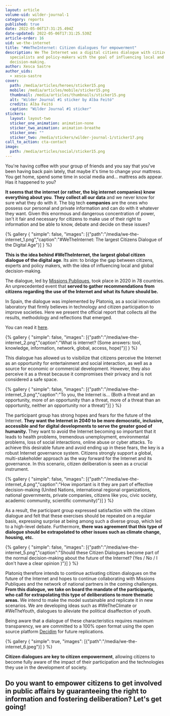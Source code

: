 ```yaml
---
layout: article
volume-uid: wilder-journal-1
category: reports
published: true
date: 2022-05-06T17:31:25.494Z
date-updated: 2022-05-06T17:31:25.530Z
article-order: 16
uid: we-the-internet
title: "#WeTheInternet: Citizen dialogues for empowerment"
description: We The Internet was a digital citiens dialogue with citizens,
  specialists and policy-makers with the goal of influencing local and global
  decision-making.
author: Xesca Sastre
author_uids:
  - xesca-sastre
cover:
  path: /media/articles/heroes/sticker15.png
  mobile: /media/articles/mobile/sticker15.png
  thumbnail: /media/articles/thumbnails/sticker15.png
  alt: "Wilder Journal #1 sticker by Alba Feitó"
  credits: Alba Feitó
  caption: "Wilder Journal #1 sticker"
stickers:
  layout: layout-two
  sticker_one_animation: animation-none
  sticker_two_animation: animation-breathe
  sticker_one: ""
  sticker_two: /media/stickers/wilder-journal-1/sticker17.png
call_to_action: cta-contact
image:
  path: /media/articles/social/sticker15.png
---
```

You're having coffee with your group of friends and you say that you've been having back pain lately, that maybe it's time to change your mattress. You get home, spend some time in social media and... mattress ads appear. Has it happened to you?

**It seems that the internet (or rather, the big internet companies) know everything about you**. **They collect all our data** and we never know for sure what they do with it. The big tech **companies** are the ones who possess our personal and private information and can do with it whatever they want. Given this enormous and dangerous concentration of power, isn't it fair and necessary for citizens to make use of their right to information and be able to know, debate and decide on these issues?

{% gallery { "simple": false, "images": [{"path":"/media/we-the-internet_1.png","caption":"#WeTheInternet: The largest Citizens Dialogue of the Digital Age"}] } %}

**This is the idea behind #WeTheInternet, the largest global citizen dialogue of the digital age**. Its aim: to bridge the gap between citizens, experts and policy makers, with the idea of influencing local and global decision-making.

The dialogue, led by [Missions Publiques](https://missionspubliques.org/?lang=en), took place in 2020 in 78 countries. An unprecedented event that **served to gather recommendations from citizens regarding the use of the Internet and what its future should be.**

In Spain, the dialogue was implemented by Platoniq, as a social innovation laboratory that firmly believes in technology and citizen participation to improve societies. Here we present the official report that collects all the results, methodology and reflections that emerged.

You can read it [here](https://es.scribd.com/document/573096337/WTI-report-EN-v1-1).

{% gallery { "simple": false, "images": [{"path":"/media/we-the-internet_2.png","caption":"What is internet? (Some answers: tool, knowledge, information, network, global, access, hope)"}] } %}

This dialogue has allowed us to visibilize that citizens perceive the Internet as an opportunity for entertainment and social interaction, as well as a source for economic or commercial development. However, they also perceive it as a threat because it compromises their privacy and is not considered a safe space.

{% gallery { "simple": false, "images": [{"path":"/media/we-the-internet_3.png","caption":"To you, the Internet is... (Both a threat and an opportunity, more of an opportunity than a threat, more of a threat than an opportunity, neither an opportunity nor a threat)"}] } %}

The participant group has strong hopes and fears for the future of the Internet. **They want the Internet in 2040 to be more democratic, inclusive, accessible and for digital developments to serve the greater good of humanity.** They want to avoid the Internet becoming so important that it leads to health problems, tremendous unemployment, environmental problems, loss of social interactions, online abuse or cyber attacks. To achieve this desirable future and avoid ending up in these fears, the key is a robust Internet governance system. Citizens strongly support a global, multi-stakeholder approach as the way forward for the Internet and its governance. In this scenario, citizen deliberation is seen as a crucial instrument.

{% gallery { "simple": false, "images": [{"path":"/media/we-the-internet_4.png","caption":"How important is it they are part of effective decision-making (United Nations, international regional organizations, national governments, private companies, citizens like you, civic society, academic community, scientific community)"}] } %}

As a result, the participant group expressed satisfaction with the citizen dialogue and felt that these exercises should be repeated on a regular basis, expressing surprise at being among such a diverse group, which led to a high-level debate. Furthermore, **there was agreement that this type of dialogue should be extrapolated to other issues such as climate change, housing, etc.**

{% gallery { "simple": false, "images": [{"path":"/media/we-the-internet_5.png","caption":"Should these Citizen Dialogues become part of the normal decision-making about the future of the Internet? (Yes / No / I don't have a clear opinion )"}] } %}

Platoniq therefore intends to continue activating citizen dialogues on the future of the Internet and hopes to continue collaborating with Missions Publiques and the network of national partners in the coming challenges. **From this dialogue, we take on board the mandate of the participants, who call for extrapolating this type of deliberations to more thematic areas.** We intend to make the model sustainable and replicate it in new scenarios. We are developing ideas such as #WeTheClimate or #WeTheYouth, dialogues to alleviate the political disaffection of youth.

Being aware that a dialogue of these characteristics requires maximum transparency, we are committed to a 100% open format using the open source platform [Decidim](https://decidim.org/) for future replications.

{% gallery { "simple": true, "images": [{"path":"/media/we-the-internet_6.jpeg"}] } %}

**Citizen dialogues are key to citizen empowerment**, allowing citizens to become fully aware of the impact of their participation and the technologies they use in the development of society.

## **Do you want to empower citizens** to get involved in public affairs by guaranteeing the right to information and fostering deliberation? **Let's get going!**